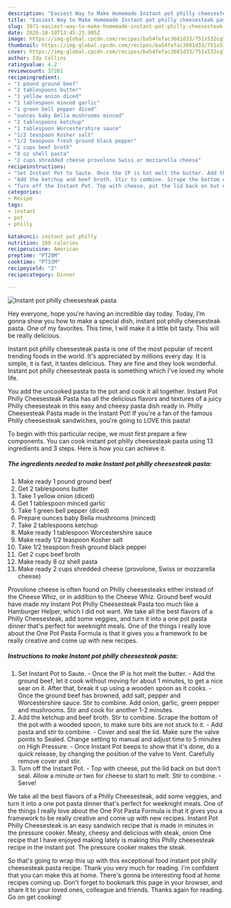 ```yaml
---
description: "Easiest Way to Make Homemade Instant pot philly cheesesteak pasta"
title: "Easiest Way to Make Homemade Instant pot philly cheesesteak pasta"
slug: 3871-easiest-way-to-make-homemade-instant-pot-philly-cheesesteak-pasta
date: 2020-10-10T13:45:23.995Z
image: https://img-global.cpcdn.com/recipes/ba54fefac3681d33/751x532cq70/instant-pot-philly-cheesesteak-pasta-recipe-main-photo.jpg
thumbnail: https://img-global.cpcdn.com/recipes/ba54fefac3681d33/751x532cq70/instant-pot-philly-cheesesteak-pasta-recipe-main-photo.jpg
cover: https://img-global.cpcdn.com/recipes/ba54fefac3681d33/751x532cq70/instant-pot-philly-cheesesteak-pasta-recipe-main-photo.jpg
author: Ida Collins
ratingvalue: 4.2
reviewcount: 37261
recipeingredient:
- "1 pound ground beef"
- "2 tablespoons butter"
- "1 yellow onion diced"
- "1 tablespoon minced garlic"
- "1 green bell pepper diced"
- "ounces baby Bella mushrooms minced"
- "2 tablespoons ketchup"
- "1 tablespoon Worcestershire sauce"
- "1/2 teaspoon Kosher salt"
- "1/2 teaspoon fresh ground black pepper"
- "2 cups beef broth"
- "8 oz shell pasta"
- "2 cups shredded cheese provolone Swiss or mozzarella cheese"
recipeinstructions:
- "Set Instant Pot to Saute. Once the IP is hot melt the butter. Add the ground beef, let it cook without moving for about 1 minutes, to get a nice sear on it. After that, break it up using a wooden spoon as it cooks. Once the ground beef has browned, add salt, pepper and Worcestershire sauce. Stir to combine. Add onion, garlic, green pepper and mushrooms. Stir and cook for another 1-2 minutes."
- "Add the ketchup and beef broth. Stir to combine. Scrape the bottom of the pot with a wooded spoon, to make sure bits are not stuck to it. Add pasta and stir to combine. Cover and seal the lid. Make sure the valve points to Sealed. Change setting to manual and adjust time to 5 minutes on High Pressure. Once Instant Pot beeps to show that it&#39;s done, do a quick release, by changing the position of the valve to Vent. Carefully remove cover and stir."
- "Turn off the Instant Pot. Top with cheese, put the lid back on but don&#39;t seal. Allow a minute or two for cheese to start to melt. Stir to combine. Serve!"
categories:
- Recipe
tags:
- instant
- pot
- philly

katakunci: instant pot philly 
nutrition: 169 calories
recipecuisine: American
preptime: "PT20M"
cooktime: "PT33M"
recipeyield: "2"
recipecategory: Dinner

---
```



![Instant pot philly cheesesteak pasta](https://img-global.cpcdn.com/recipes/ba54fefac3681d33/751x532cq70/instant-pot-philly-cheesesteak-pasta-recipe-main-photo.jpg)

Hey everyone, hope you're having an incredible day today. Today, I'm gonna show you how to make a special dish, instant pot philly cheesesteak pasta. One of my favorites. This time, I will make it a little bit tasty. This will be really delicious.

Instant pot philly cheesesteak pasta is one of the most popular of recent trending foods in the world. It's appreciated by millions every day. It is simple, it is fast, it tastes delicious. They are fine and they look wonderful. Instant pot philly cheesesteak pasta is something which I've loved my whole life.

You add the uncooked pasta to the pot and cook it all together. Instant Pot Philly Cheesesteak Pasta has all the delicious flavors and textures of a juicy Philly cheesesteak in this easy and cheesy pasta dish ready in. Philly Cheesesteak Pasta made in the Instant Pot! If you&#39;re a fan of the famous Philly cheesesteak sandwiches, you&#39;re going to LOVE this pasta!


To begin with this particular recipe, we must first prepare a few components. You can cook instant pot philly cheesesteak pasta using 13 ingredients and 3 steps. Here is how you can achieve it.

<!--inarticleads1-->

##### The ingredients needed to make Instant pot philly cheesesteak pasta:

1. Make ready 1 pound ground beef
1. Get 2 tablespoons butter
1. Take 1 yellow onion (diced)
1. Get 1 tablespoon minced garlic
1. Take 1 green bell pepper (diced)
1. Prepare ounces baby Bella mushrooms (minced)
1. Take 2 tablespoons ketchup
1. Make ready 1 tablespoon Worcestershire sauce
1. Make ready 1/2 teaspoon Kosher salt
1. Take 1/2 teaspoon fresh ground black pepper
1. Get 2 cups beef broth
1. Make ready 8 oz shell pasta
1. Make ready 2 cups shredded cheese (provolone, Swiss or mozzarella cheese)


Provolone cheese is often found on Philly cheesesteaks either instead of the Cheese Whiz, or in addition to the Cheese Whiz. Ground beef would have made my Instant Pot Philly Cheesesteak Pasta too much like a Hamburger Helper, which I did not want. We take all the best flavors of a Philly Cheesesteak, add some veggies, and turn it into a one pot pasta dinner that&#39;s perfect for weeknight meals. One of the things I really love about the One Pot Pasta Formula is that it gives you a framework to be really creative and come up with new recipes. 

<!--inarticleads2-->

##### Instructions to make Instant pot philly cheesesteak pasta:

1. Set Instant Pot to Saute. - Once the IP is hot melt the butter. - Add the ground beef, let it cook without moving for about 1 minutes, to get a nice sear on it. After that, break it up using a wooden spoon as it cooks. - Once the ground beef has browned, add salt, pepper and Worcestershire sauce. Stir to combine. Add onion, garlic, green pepper and mushrooms. Stir and cook for another 1-2 minutes.
1. Add the ketchup and beef broth. Stir to combine. Scrape the bottom of the pot with a wooded spoon, to make sure bits are not stuck to it. - Add pasta and stir to combine. - Cover and seal the lid. Make sure the valve points to Sealed. Change setting to manual and adjust time to 5 minutes on High Pressure. - Once Instant Pot beeps to show that it&#39;s done, do a quick release, by changing the position of the valve to Vent. Carefully remove cover and stir.
1. Turn off the Instant Pot. - Top with cheese, put the lid back on but don&#39;t seal. Allow a minute or two for cheese to start to melt. Stir to combine. - Serve!


We take all the best flavors of a Philly Cheesesteak, add some veggies, and turn it into a one pot pasta dinner that&#39;s perfect for weeknight meals. One of the things I really love about the One Pot Pasta Formula is that it gives you a framework to be really creative and come up with new recipes. Instant Pot Philly Cheesesteak is an easy sandwich recipe that is made in minutes in the pressure cooker. Meaty, cheesy and delicious with steak, onion One recipe that I have enjoyed making lately is making this Philly cheesesteak recipe in the instant pot. The pressure cooker makes the steak. 

So that's going to wrap this up with this exceptional food instant pot philly cheesesteak pasta recipe. Thank you very much for reading. I'm confident that you can make this at home. There's gonna be interesting food at home recipes coming up. Don't forget to bookmark this page in your browser, and share it to your loved ones, colleague and friends. Thanks again for reading. Go on get cooking!
